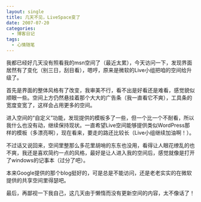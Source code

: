```yaml
---
layout: single
title: 几天不见，LiveSpace变了
date: 2007-07-20
categories:
  - 博客日记
tags:
  - 心情随笔
---
```


我都已经好几天没有照看我的msn空间了（最近太累），今天访问一下，发现界面居然有了变化（别三日，刮目看），嗯哼，原来是微软的Live小组把咱的空间给升级了。

首先是界面的整体风格有了改变，我审美不行，看不出是好看还是难看，感觉貌似顺眼一些。空间上方仍然悬挂着那个大大的广告条（我一直看它不爽），工具条的宽度变宽了，这样会占用更多的空间。

进入空间的“自定义”功能，发现提供的模板多了一些，但一个比一个不耐看，所以我什么也没有动，继续保持现状。一直希望Live空间能够提供类似WordPress那样的模板（多漂亮啊），现在看来，要走的路还比较长（Live小组继续加油啊！）。

不过话又说回来，空间里整那么多花里胡哨的东东也没用，看得让人眼花缭乱的也不爽，我还是喜欢简约一点的风格，最好是让人进入我的空间后，感觉就像是打开了windows的记事本（过分了吧）。

本来Google提供的那个blog挺好的，可是总是不能访问，还是老老实实的在微软提供的共享空间里得瑟吧。

最后，再鄙视一下我自己，这几天由于懒惰而没有更新空间的内容，太不像话了！

